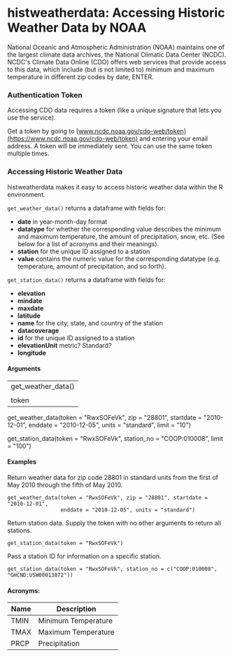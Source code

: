 # histweatherdata: Accessing Historic Weather Data by NOAA

National Oceanic and Atmospheric Administration (NOAA) maintains one of the largest climate data archives, the National Climatic Data Center (NCDC). NCDC's Climate Data Online (CDO) offers web services that provide access to this data, which include (but is not limited to) minimum and maximum temperature in different zip codes by date, ENTER. 

### Authentication Token

Accessing CDO data requires a token (like a unique signature that lets you use the service).

Get a token by going to [www.ncdc.noaa.gov/cdo-web/token](https://www.ncdc.noaa.gov/cdo-web/token) and entering your email address. A token will be immediately sent. You can use the same token multiple times. 

### Accessing Historic Weather Data

histweatherdata makes it easy to access historic weather data within the R environment. 

`get_weather_data()` returns a dataframe with fields for: 
- **date** in year-month-day format
- **datatype** for whether the corresponding value describes the minimum and maximum temperature, the amount of precipitation, snow, etc. (See below for a list of acronyms and their meanings).
- **station** for the unique ID assigned to a station
- **value** contains the numeric value for the corresponding datatype (e.g. temperature, amount of precipitation, and so forth).

`get_station_data()` returns a dataframe with fields for:
- **elevation** 
- **mindate**
- **maxdate**
- **latitude**
- **name** for the city, state, and country of the station
- **datacoverage**
- **id** for the unique ID assigned to a station
- **elevationUnit** metric? Standard?
- **longitude**

#### Arguments

<table>
  <tr>
    <td colspan="2">get_weather_data()</td>
  </tr>
  <tr>
    <td><Name></td>
    <td><Description></td>
  </tr>
    <td>token</td>
    <td></td>
</table>

get_weather_data(token = "RwxSOFeVk", 
                 zip = "28801", 
                 startdate = "2010-12-01",
                 enddate = "2010-12-05", 
                 units = "standard", 
                 limit = "10")

get_station_data(token = "RwxSOFeVk", 
                 station_no = "COOP:010008", 
                 limit = "100")

#### Examples

Return weather data for zip code 28801 in standard units from the first of May 2010 through the fifth of May 2010. 

```
get_weather_data(token = "RwxSOFeVk", zip = "28801", startdate = "2010-12-01",
                 enddate = "2010-12-05", units = "standard")
```

Return station data. Supply the token with no other arguments to return all stations.

```
get_station_data(token = "RwxSOFeVk")
```

Pass a station ID for information on a specific station.

```
get_station_data(token = "RwxSOFeVk", station_no = c("COOP:010008", "GHCND:USW00013872"))
```

#### Acronyms: 

| Name | Description |
|----|----|
| TMIN | Minimum Temperature |
| TMAX | Maximum Temperature |
| PRCP | Precipitation |

